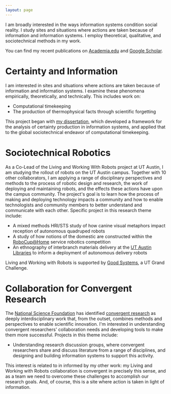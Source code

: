 ```yaml
---
layout: page
---
```


I am broadly interested in the ways information systems condition social reality. I study sites and situations where actions are taken because of information and information systems. I employ theoretical, qualitative, and sociotechnical methods in my work.

You can find my recent publications on [Academia.edu](https://utexas.academia.edu/elliott) and [Google Scholar](https://scholar.google.com/citations?user=OBskYc4AAAAJ&hl=en&authuser=1).

# Certainty and Information

I am interested in sites and situations where actions are taken because of information and information systems. I examine these phenomena empirically, theoretically, and technically. This includes work on:

* Computational timekeeping
* The production of thermophysical facts through scientific forgetting

This project began with [my dissertation](dissertation), which developed a framework for the analysis of certainty production in information systems, and applied that to the global sociotechnical endeavor of computational timekeeping.

# Sociotechnical Robotics

As a Co-Lead of the Living and Working With Robots project at UT Austin, I am studying the rollout of robots on the UT Austin campus. Together with 10 other collaborators, I am applying a range of disciplinary perspectives and methods to the process of robotic design and research, the work of deploying and maintaining robots, and the effects these actions have upon the campus community. The project's goal is to learn how the process of making and deploying technology impacts a community and how to enable technologists and community members to better understand and communicate with each other. Specific project in this research theme include:

* A mixed methods HRI/STS study of how canine visual metaphors impact reception of autonomous quadruped robots
* A study of how notions of the domestic are constructed within the [RoboCup@Home](https://athome.robocup.org/) service robotics competition
* An ethnography of interbranch materials delivery at the [UT Austin Libraries](https://www.lib.utexas.edu/) to inform a deployment of autonomous delivery robots

Living and Working with Robots is supported by [Good Systems](https://bridgingbarriers.utexas.edu/good-systems/), a UT Grand Challenge.

# Collaboration for Convergent Research

The [National Science Foundation](https://nsf.gov/) has identified [convergent research](https://www.nsf.gov/od/oia/convergence/characteristics.jsp) as deeply interdisciplinary work that, from the outset, combines methods and perspectives to enable scientific innovation. I'm interested in understanding convergent researchers' collaboration needs and developing tools to make them more successful. Projects in this theme include:

* Understanding research discussion groups, where convergent researchers share and discuss literature from a range of disciplines, and designing and building information systems to support this activity.

This interest is related to in informed by my other work: my Living and Working with Robots collaboration is convergent in precisely this sense, and as a team we need to overcome these challenges to accomplish our research goals. And, of course, this is a site where action is taken in light of information.